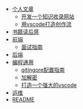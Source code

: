 <!-- docs/_sidebar.md created by koko-docsify_sidebarTool -->

<!-- - [.git](.git/README.md) -->
- [个人文章](个人文章/README.md)
  - [开发一个知识收录网站](个人文章/开发一个知识收录网站.md)
  - [用vscode打造创作流](个人文章/用vscode打造创作流.md)
- [书籍读后感](书籍读后感/README.md)
- [前端](前端/README.md)
  - [面试指南](前端/面试指南.md)
- [后端](后端/README.md)
- [编程通用](编程通用/README.md)
  - [gitingore配置指南](编程通用/gitingore配置指南.md)
  - [加解密](编程通用/加解密.md)
  - [打造一个强大的vscode](编程通用/打造一个强大的vscode.md)
- [运维](运维/README.md)
- [README](README.md)
 